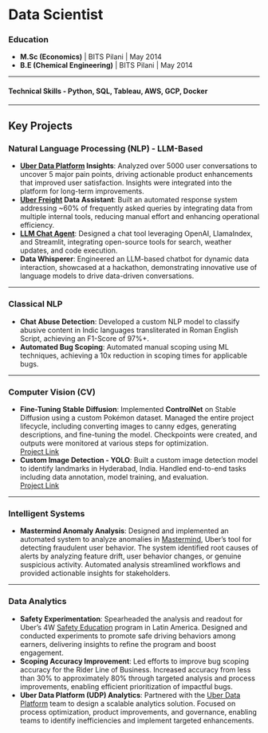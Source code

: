# **Data Scientist**

### **Education**
- **M.Sc (Economics)** | BITS Pilani | May 2014  
- **B.E (Chemical Engineering)** | BITS Pilani | May 2014  

---

#### Technical Skills - Python, SQL, Tableau, AWS, GCP, Docker

---
## Key Projects

### **Natural Language Processing (NLP) - LLM-Based**
- **[Uber Data Platform](https://www.onehouse.ai/blog/diving-into-ubers-cutting-edge-data-infrastructure) Insights**: Analyzed over 5000 user conversations to uncover 5 major pain points, driving actionable product enhancements that improved user satisfaction. Insights were integrated into the platform for long-term improvements.  
- **[Uber Freight](https://www.uberfreight.com/) Data Assistant**: Built an automated response system addressing ~60% of frequently asked queries by integrating data from multiple internal tools, reducing manual effort and enhancing operational efficiency.  
- **[LLM Chat Agent](https://github.com/shariqfarhan/LLM_Frontend)**: Designed a chat tool leveraging OpenAI, LlamaIndex, and Streamlit, integrating open-source tools for search, weather updates, and code execution.  
- **Data Whisperer**: Engineered an LLM-based chatbot for dynamic data interaction, showcased at a hackathon, demonstrating innovative use of language models to drive data-driven conversations.  

---

### **Classical NLP**
- **Chat Abuse Detection**: Developed a custom NLP model to classify abusive content in Indic languages transliterated in Roman English Script, achieving an F1-Score of 97%+.  
- **Automated Bug Scoping**: Automated manual scoping using ML techniques, achieving a 10x reduction in scoping times for applicable bugs.  

---

### **Computer Vision (CV)**  
- **Fine-Tuning Stable Diffusion**: Implemented **ControlNet** on Stable Diffusion using a custom Pokémon dataset. Managed the entire project lifecycle, including converting images to canny edges, generating descriptions, and fine-tuning the model. Checkpoints were created, and outputs were monitored at various steps for optimization.  
  [Project Link](https://github.com/shariqfarhan/Explore/blob/master/Capstone/ControlNet/ReadMe.md)  
- **Custom Image Detection - YOLO**: Built a custom image detection model to identify landmarks in Hyderabad, India. Handled end-to-end tasks including data annotation, model training, and evaluation.  
  [Project Link](https://github.com/shariqfarhan/Explore/tree/master/Assignment_12)  

---

### **Intelligent Systems**  
- **Mastermind Anomaly Analysis**: Designed and implemented an automated system to analyze anomalies in [Mastermind](https://www.uber.com/en-IN/blog/mastermind/), Uber’s tool for detecting fraudulent user behavior. The system identified root causes of alerts by analyzing feature drift, user behavior changes, or genuine suspicious activity. Automated analysis streamlined workflows and provided actionable insights for stakeholders.  

---

### **Data Analytics**
- **Safety Experimentation**: Spearheaded the analysis and readout for Uber’s 4W [Safety Education](https://www.uber.com/us/en/drive/safety/tips/) program in Latin America. Designed and conducted experiments to promote safe driving behaviors among earners, delivering insights to refine the program and boost engagement.  
- **Scoping Accuracy Improvement**: Led efforts to improve bug scoping accuracy for the Rider Line of Business. Increased accuracy from less than 30% to approximately 80% through targeted analysis and process improvements, enabling efficient prioritization of impactful bugs.  
- **Uber Data Platform (UDP) Analytics**: Partnered with the [Uber Data Platform](https://www.onehouse.ai/blog/diving-into-ubers-cutting-edge-data-infrastructure) team to design a scalable analytics solution. Focused on process optimization, product improvements, and governance, enabling teams to identify inefficiencies and implement targeted enhancements.  
